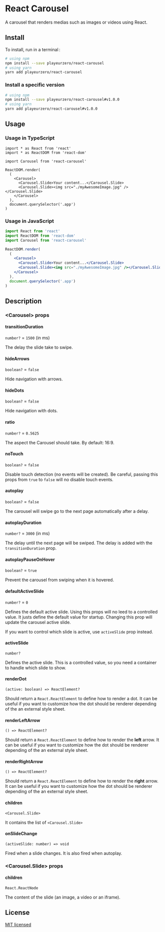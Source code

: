# React Carousel

A carousel that renders medias such as images or videos using React.

## Install

To install, run in a terminal&#x202f;:

```bash
# using npm
npm install --save playeurzero/react-carousel
# using yarn
yarn add playeurzero/react-carousel
```

### Install a specific version

```bash
# using npm
npm install --save playeurzero/react-carousel#v1.0.0
# using yarn
yarn add playeurzero/react-carousel#v1.0.0
```

## Usage

### Usage in TypeScript

```tsx
import * as React from 'react'
import * as ReactDOM from 'react-dom'

import Carousel from 'react-carousel'

ReactDOM.render(
  (
    <Carousel>
      <Carousel.Slide>Your content...</Carousel.Slide>
      <Carousel.Slide><img src="./myAwesomeImage.jpg" /></Carousel.Slide>
    </Carousel>
  ),
  document.querySelector('.app')
)
```

### Usage in JavaScript

```jsx
import React from 'react'
import ReactDOM from 'react-dom'
import Carousel from 'react-carousel'

ReactDOM.render(
  (
    <Carousel>
      <Carousel.Slide>Your content...</Carousel.Slide>
      <Carousel.Slide><img src="./myAwesomeImage.jpg" /></Carousel.Slide>
    </Carousel>
  ),
  document.querySelector('.app')
)
```

## Description

### \<Carousel> props

#### transitionDuration

`number?` = `1500` (in ms)

The delay the slide take to swipe.

#### hideArrows

`boolean?` = `false`

Hide navigation with arrows.

#### hideDots

`boolean?` = `false`

Hide navigation with dots.

#### ratio

`number?` = `0.5625`

The aspect the Carousel should take.
By default: 16:9.

#### noTouch

`boolean?` = `false`

Disable touch detection (no events will be created).
Be careful, passing this props from `true` to `false` will no disable touch events.

#### autoplay

`boolean?` = `false`

The carousel will swipe go to the next page automatically after a delay.

#### autoplayDuration

`number?` = `3000` (in ms)

The delay until the next page will be swiped.
The delay is added with the `transitionDuration` prop.

#### autoplayPauseOnHover

`boolean?` = `true`

Prevent the carousel from swiping when it is hovered.

#### defaultActiveSlide

`number?` = `0`

Defines the default active slide.
Using this props will no leed to a controlled value. It justs define the default value for startup.
Changing this prop will update the carousel active slide.

If you want to control which slide is active, use `activeSlide` prop instead.

#### activeSlide

`number?`

Defines the active slide. This is a controlled value, so you need a container to handle which slide to show.

#### renderDot

`(active: boolean) => ReactElement?`

Should return a `React.ReactElement` to define how to render a dot.
It can be useful if you want to customize how the dot should be renderer depending of the an external style sheet.

#### renderLeftArrow

`() => ReactElement?`

Should return a `React.ReactElement` to define how to render the __left__ arrow.
It can be useful if you want to customize how the dot should be renderer depending of the an external style sheet.

#### renderRightArrow

`() => ReactElement?`

Should return a `React.ReactElement` to define how to render the __right__ arrow.
It can be useful if you want to customize how the dot should be renderer depending of the an external style sheet.

#### children

`<Carousel.Slide>`

It contains the list of `<Carousel.Slide>`

#### onSlideChange

`(activeSlide: number) => void`

Fired when a slide changes.
It is also fired when autoplay.

### \<Carousel.Slide> props

#### children

`React.ReactNode`

The content of the slide (an image, a video or an iframe).

## License

[MIT licensed](LICENSE)
